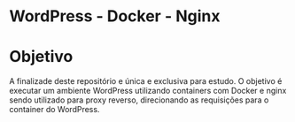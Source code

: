 # WordPress - Docker - Nginx

# Objetivo

A finalizade deste repositório e única e exclusiva para estudo. O objetivo é executar um ambiente WordPress utilizando containers com Docker e nginx sendo utilizado para proxy reverso, direcionando as requisições para o container do WordPress.
